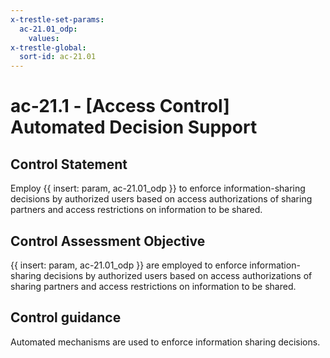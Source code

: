 ```yaml
---
x-trestle-set-params:
  ac-21.01_odp:
    values:
x-trestle-global:
  sort-id: ac-21.01
---
```


# ac-21.1 - \[Access Control\] Automated Decision Support

## Control Statement

Employ {{ insert: param, ac-21.01_odp }} to enforce information-sharing decisions by authorized users based on access authorizations of sharing partners and access restrictions on information to be shared.

## Control Assessment Objective

 {{ insert: param, ac-21.01_odp }} are employed to enforce information-sharing decisions by authorized users based on access authorizations of sharing partners and access restrictions on information to be shared.

## Control guidance

Automated mechanisms are used to enforce information sharing decisions.
